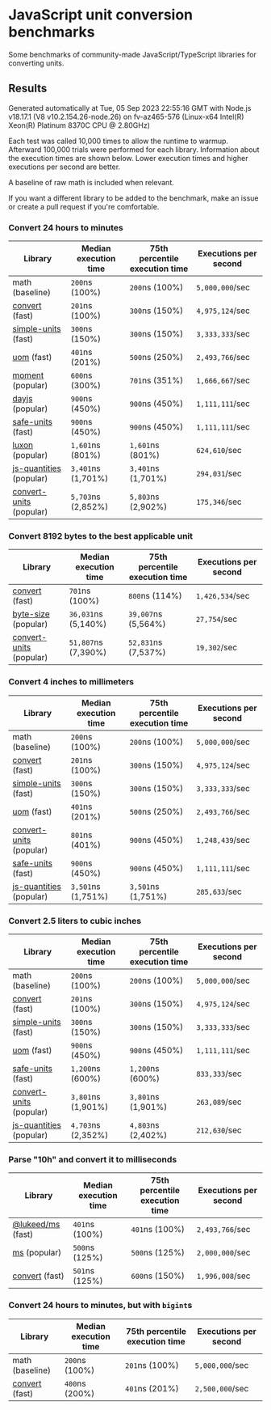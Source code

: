 # JavaScript unit conversion benchmarks

Some benchmarks of community-made JavaScript/TypeScript libraries for converting units.

## Results

<!-- beginblock(results) -->

Generated automatically at Tue, 05 Sep 2023 22:55:16 GMT with Node.js v18.17.1 (V8 v10.2.154.26-node.26) on fv-az465-576 (Linux-x64 Intel(R) Xeon(R) Platinum 8370C CPU @ 2.80GHz)

Each test was called 10,000 times to allow the runtime to warmup.
Afterward 100,000 trials were performed for each library.
Information about the execution times are shown below.
Lower execution times and higher executions per second are better.

A baseline of raw math is included when relevant.

If you want a different library to be added to the benchmark, make an issue or create a pull request if you're comfortable.

### Convert 24 hours to minutes

| Library                                                            | Median execution time | 75th percentile execution time | Executions per second |
| ------------------------------------------------------------------ | --------------------- | ------------------------------ | --------------------- |
| math (baseline)                                                    | `200`ns (100%)        | `200`ns (100%)                 | `5,000,000`/sec       |
| [convert](https://npmjs.com/package/convert) (fast)                | `201`ns (100%)        | `300`ns (150%)                 | `4,975,124`/sec       |
| [simple-units](https://npmjs.com/package/simple-units) (fast)      | `300`ns (150%)        | `300`ns (150%)                 | `3,333,333`/sec       |
| [uom](https://npmjs.com/package/uom) (fast)                        | `401`ns (201%)        | `500`ns (250%)                 | `2,493,766`/sec       |
| [moment](https://npmjs.com/package/moment) (popular)               | `600`ns (300%)        | `701`ns (351%)                 | `1,666,667`/sec       |
| [dayjs](https://npmjs.com/package/dayjs) (popular)                 | `900`ns (450%)        | `900`ns (450%)                 | `1,111,111`/sec       |
| [safe-units](https://npmjs.com/package/safe-units) (fast)          | `900`ns (450%)        | `900`ns (450%)                 | `1,111,111`/sec       |
| [luxon](https://npmjs.com/package/luxon) (popular)                 | `1,601`ns (801%)      | `1,601`ns (801%)               | `624,610`/sec         |
| [js-quantities](https://npmjs.com/package/js-quantities) (popular) | `3,401`ns (1,701%)    | `3,401`ns (1,701%)             | `294,031`/sec         |
| [convert-units](https://npmjs.com/package/convert-units) (popular) | `5,703`ns (2,852%)    | `5,803`ns (2,902%)             | `175,346`/sec         |

### Convert 8192 bytes to the best applicable unit

| Library                                                            | Median execution time | 75th percentile execution time | Executions per second |
| ------------------------------------------------------------------ | --------------------- | ------------------------------ | --------------------- |
| [convert](https://npmjs.com/package/convert) (fast)                | `701`ns (100%)        | `800`ns (114%)                 | `1,426,534`/sec       |
| [byte-size](https://npmjs.com/package/byte-size) (popular)         | `36,031`ns (5,140%)   | `39,007`ns (5,564%)            | `27,754`/sec          |
| [convert-units](https://npmjs.com/package/convert-units) (popular) | `51,807`ns (7,390%)   | `52,831`ns (7,537%)            | `19,302`/sec          |

### Convert 4 inches to millimeters

| Library                                                            | Median execution time | 75th percentile execution time | Executions per second |
| ------------------------------------------------------------------ | --------------------- | ------------------------------ | --------------------- |
| math (baseline)                                                    | `200`ns (100%)        | `200`ns (100%)                 | `5,000,000`/sec       |
| [convert](https://npmjs.com/package/convert) (fast)                | `201`ns (100%)        | `300`ns (150%)                 | `4,975,124`/sec       |
| [simple-units](https://npmjs.com/package/simple-units) (fast)      | `300`ns (150%)        | `300`ns (150%)                 | `3,333,333`/sec       |
| [uom](https://npmjs.com/package/uom) (fast)                        | `401`ns (201%)        | `500`ns (250%)                 | `2,493,766`/sec       |
| [convert-units](https://npmjs.com/package/convert-units) (popular) | `801`ns (401%)        | `900`ns (450%)                 | `1,248,439`/sec       |
| [safe-units](https://npmjs.com/package/safe-units) (fast)          | `900`ns (450%)        | `900`ns (450%)                 | `1,111,111`/sec       |
| [js-quantities](https://npmjs.com/package/js-quantities) (popular) | `3,501`ns (1,751%)    | `3,501`ns (1,751%)             | `285,633`/sec         |

### Convert 2.5 liters to cubic inches

| Library                                                            | Median execution time | 75th percentile execution time | Executions per second |
| ------------------------------------------------------------------ | --------------------- | ------------------------------ | --------------------- |
| math (baseline)                                                    | `200`ns (100%)        | `200`ns (100%)                 | `5,000,000`/sec       |
| [convert](https://npmjs.com/package/convert) (fast)                | `201`ns (100%)        | `300`ns (150%)                 | `4,975,124`/sec       |
| [simple-units](https://npmjs.com/package/simple-units) (fast)      | `300`ns (150%)        | `300`ns (150%)                 | `3,333,333`/sec       |
| [uom](https://npmjs.com/package/uom) (fast)                        | `900`ns (450%)        | `900`ns (450%)                 | `1,111,111`/sec       |
| [safe-units](https://npmjs.com/package/safe-units) (fast)          | `1,200`ns (600%)      | `1,200`ns (600%)               | `833,333`/sec         |
| [convert-units](https://npmjs.com/package/convert-units) (popular) | `3,801`ns (1,901%)    | `3,801`ns (1,901%)             | `263,089`/sec         |
| [js-quantities](https://npmjs.com/package/js-quantities) (popular) | `4,703`ns (2,352%)    | `4,803`ns (2,402%)             | `212,630`/sec         |

### Parse "10h" and convert it to milliseconds

| Library                                                   | Median execution time | 75th percentile execution time | Executions per second |
| --------------------------------------------------------- | --------------------- | ------------------------------ | --------------------- |
| [@lukeed/ms](https://npmjs.com/package/@lukeed/ms) (fast) | `401`ns (100%)        | `401`ns (100%)                 | `2,493,766`/sec       |
| [ms](https://npmjs.com/package/ms) (popular)              | `500`ns (125%)        | `500`ns (125%)                 | `2,000,000`/sec       |
| [convert](https://npmjs.com/package/convert) (fast)       | `501`ns (125%)        | `600`ns (150%)                 | `1,996,008`/sec       |

### Convert 24 hours to minutes, but with `bigint`s

| Library                                             | Median execution time | 75th percentile execution time | Executions per second |
| --------------------------------------------------- | --------------------- | ------------------------------ | --------------------- |
| math (baseline)                                     | `200`ns (100%)        | `201`ns (100%)                 | `5,000,000`/sec       |
| [convert](https://npmjs.com/package/convert) (fast) | `400`ns (200%)        | `401`ns (201%)                 | `2,500,000`/sec       |

<!-- endblock(results) -->
